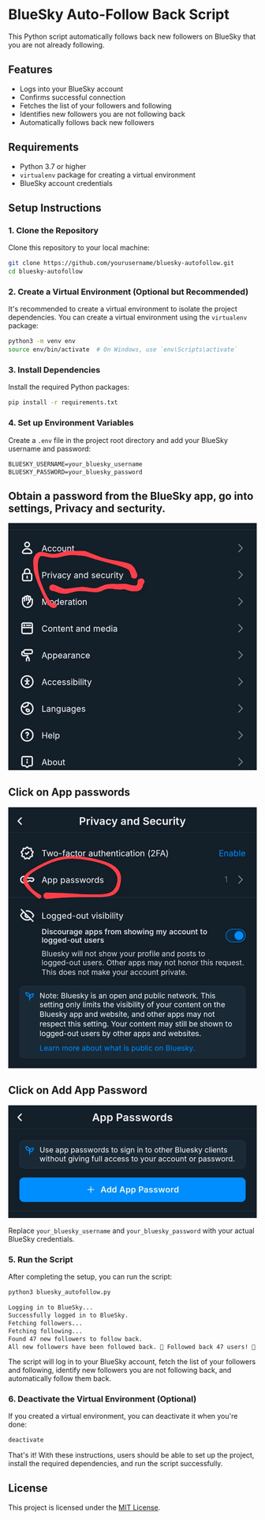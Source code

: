# BlueSky Auto-Follow Back Script

This Python script automatically follows back new followers on BlueSky that you are not already following.

## Features

- Logs into your BlueSky account
- Confirms successful connection
- Fetches the list of your followers and following
- Identifies new followers you are not following back
- Automatically follows back new followers

## Requirements

- Python 3.7 or higher
- `virtualenv` package for creating a virtual environment
- BlueSky account credentials

## Setup Instructions

### 1. Clone the Repository

Clone this repository to your local machine:

```bash
git clone https://github.com/yourusername/bluesky-autofollow.git
cd bluesky-autofollow

```

### 2. Create a Virtual Environment (Optional but Recommended)

It's recommended to create a virtual environment to isolate the project dependencies. You can create a virtual environment using the `virtualenv` package:

```bash
python3 -m venv env
source env/bin/activate  # On Windows, use `env\Scripts\activate`
```

### 3. Install Dependencies

Install the required Python packages:

```bash
pip install -r requirements.txt
```

### 4. Set up Environment Variables

Create a `.env` file in the project root directory and add your BlueSky username and password:

```.env
BLUESKY_USERNAME=your_bluesky_username
BLUESKY_PASSWORD=your_bluesky_password
```

## Obtain a password from the BlueSky app, go into settings, Privacy and secturity.

![alt text](images/image.png)

## Click on App passwords

![alt text](images/image-1.png)

## Click on Add App Password

![alt text](images/image-2.png)


Replace `your_bluesky_username` and `your_bluesky_password` with your actual BlueSky credentials.

### 5. Run the Script

After completing the setup, you can run the script:

```bash
python3 bluesky_autofollow.py
```

```
Logging in to BlueSky...
Successfully logged in to BlueSky.
Fetching followers...
Fetching following...
Found 47 new followers to follow back.
All new followers have been followed back. 🎉 Followed back 47 users! 👏
```
The script will log in to your BlueSky account, fetch the list of your followers and following, identify new followers you are not following back, and automatically follow them back.

### 6. Deactivate the Virtual Environment (Optional)

If you created a virtual environment, you can deactivate it when you're done:

```bash
deactivate
```

That's it! With these instructions, users should be able to set up the project, install the required dependencies, and run the script successfully.

## License

This project is licensed under the [MIT License](LICENSE).
